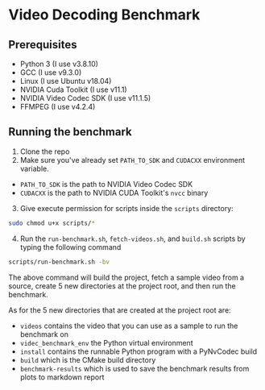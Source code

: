 # Video Decoding Benchmark
## Prerequisites
- Python 3 (I use v3.8.10)
- GCC (I use v9.3.0)
- Linux (I use Ubuntu v18.04)
- NVIDIA Cuda Toolkit (I use v11.1)
- NVIDIA Video Codec SDK (I use v11.1.5)
- FFMPEG (I use v4.2.4)

## Running the benchmark
1. Clone the repo
2. Make sure you've already set `PATH_TO_SDK` and `CUDACXX` environment variable.
  - `PATH_TO_SDK` is the path to NVIDIA Video Codec SDK
  - `CUDACXX` is the path to NVIDIA CUDA Toolkit's `nvcc` binary
3. Give execute permission for scripts inside the `scripts` directory:
```bash
sudo chmod u+x scripts/*
```
4. Run the `run-benchmark.sh`, `fetch-videos.sh`, and `build.sh` scripts by typing the following command
```bash
scripts/run-benchmark.sh -bv
```
The above command will build the project, fetch a sample video from a source, create 5 new directories at the project root, and then run the benchmark.

As for the 5 new directories that are created at the project root are:
  - `videos` contains the video that you can use as a sample to run the benchmark on
  - `videc_benchmark_env` the Python virtual environment
  - `install` contains the runnable Python program with a PyNvCodec build
  - `build` which is the CMake build directory
  - `benchmark-results` which is used to save the benchmark results from plots to markdown report
